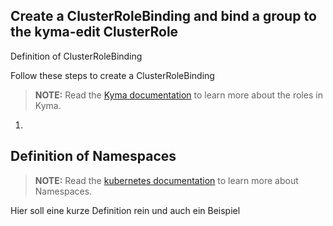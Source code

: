 ## Create a ClusterRoleBinding and bind a group to the kyma-edit ClusterRole

Definition of ClusterRoleBinding





Follow these steps to create a ClusterRoleBinding

>**NOTE:** Read the [Kyma documentation](https://kyma-project.io/docs/components/security#details-roles-in-kyma) to learn more about the roles in Kyma.
 

1.




## Definition of Namespaces

>**NOTE:** Read the [kubernetes documentation](https://kubernetes.io/docs/concepts/overview/working-with-objects/namespaces/) to learn more about Namespaces.

Hier soll eine kurze Definition rein und auch ein Beispiel 
